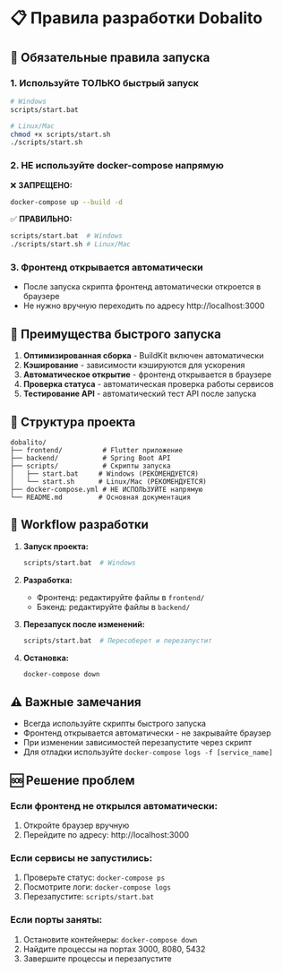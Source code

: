 # 📋 Правила разработки Dobalito

## 🚀 Обязательные правила запуска

### 1. Используйте ТОЛЬКО быстрый запуск
```bash
# Windows
scripts/start.bat

# Linux/Mac  
chmod +x scripts/start.sh
./scripts/start.sh
```

### 2. НЕ используйте docker-compose напрямую
❌ **ЗАПРЕЩЕНО:**
```bash
docker-compose up --build -d
```

✅ **ПРАВИЛЬНО:**
```bash
scripts/start.bat  # Windows
./scripts/start.sh # Linux/Mac
```

### 3. Фронтенд открывается автоматически
- После запуска скрипта фронтенд автоматически откроется в браузере
- Не нужно вручную переходить по адресу http://localhost:3000

## 🔧 Преимущества быстрого запуска

1. **Оптимизированная сборка** - BuildKit включен автоматически
2. **Кэширование** - зависимости кэшируются для ускорения
3. **Автоматическое открытие** - фронтенд открывается в браузере
4. **Проверка статуса** - автоматическая проверка работы сервисов
5. **Тестирование API** - автоматический тест API после запуска

## 📁 Структура проекта

```
dobalito/
├── frontend/          # Flutter приложение
├── backend/           # Spring Boot API
├── scripts/           # Скрипты запуска
│   ├── start.bat     # Windows (РЕКОМЕНДУЕТСЯ)
│   └── start.sh      # Linux/Mac (РЕКОМЕНДУЕТСЯ)
├── docker-compose.yml # НЕ ИСПОЛЬЗУЙТЕ напрямую
└── README.md         # Основная документация
```

## 🎯 Workflow разработки

1. **Запуск проекта:**
   ```bash
   scripts/start.bat  # Windows
   ```

2. **Разработка:**
   - Фронтенд: редактируйте файлы в `frontend/`
   - Бэкенд: редактируйте файлы в `backend/`

3. **Перезапуск после изменений:**
   ```bash
   scripts/start.bat  # Пересоберет и перезапустит
   ```

4. **Остановка:**
   ```bash
   docker-compose down
   ```

## ⚠️ Важные замечания

- Всегда используйте скрипты быстрого запуска
- Фронтенд открывается автоматически - не закрывайте браузер
- При изменении зависимостей перезапустите через скрипт
- Для отладки используйте `docker-compose logs -f [service_name]`

## 🆘 Решение проблем

### Если фронтенд не открылся автоматически:
1. Откройте браузер вручную
2. Перейдите по адресу: http://localhost:3000

### Если сервисы не запустились:
1. Проверьте статус: `docker-compose ps`
2. Посмотрите логи: `docker-compose logs`
3. Перезапустите: `scripts/start.bat`

### Если порты заняты:
1. Остановите контейнеры: `docker-compose down`
2. Найдите процессы на портах 3000, 8080, 5432
3. Завершите процессы и перезапустите
